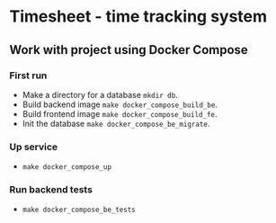 # Timesheet - time tracking system

## Work with project using Docker Compose

### First run

* Make a directory for a database `mkdir db`.
* Build backend image `make docker_compose_build_be`.
* Build frontend image `make docker_compose_build_fe`.
* Init the database `make docker_compose_be_migrate`.

### Up service

* `make docker_compose_up`

### Run backend tests

* `make docker_compose_be_tests`
